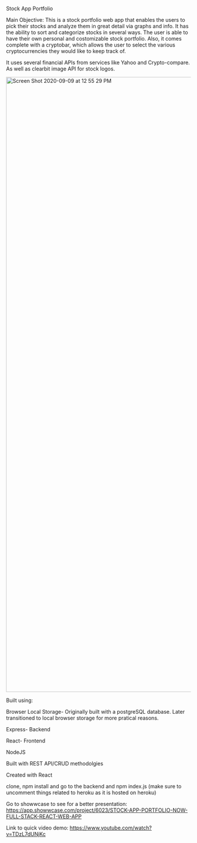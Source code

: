 Stock App Portfolio

Main Objective:
This is a stock portfolio web app that enables the users to pick their stocks and analyze them in great detail via graphs and info. It has the ability to sort and categorize stocks in several ways. The user is able to have their own personal and costomizable stock portfolio. Also, it comes complete with a cryptobar, which allows the user to select the various cryptocurrencies they would like to keep track of.

It uses several financial APIs from services like Yahoo and Crypto-compare. As well as clearbit image API for stock logos.


<img width="1674" alt="Screen Shot 2020-09-09 at 12 55 29 PM" src="https://user-images.githubusercontent.com/44282168/92647013-16d37c00-f29c-11ea-9797-fbb98862e3d1.png">

Built using:

Browser Local Storage- Originally built with a postgreSQL database. Later transitioned to local browser storage for more pratical reasons.

Express- Backend

React- Frontend

NodeJS

Built with REST API/CRUD methodolgies


Created with React
 
clone, npm install and go to the backend and npm index.js (make sure to uncomment things related to heroku as it is hosted on heroku)

Go to showwcase to see for a better presentation: https://app.showwcase.com/project/6023/STOCK-APP-PORTFOLIO-NOW-FULL-STACK-REACT-WEB-APP

Link to quick video demo: https://www.youtube.com/watch?v=TDzL7dUNjKc
